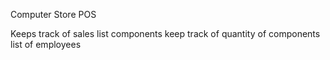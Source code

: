 Computer Store POS

Keeps track of sales
list components 
keep track of quantity of components
list of employees